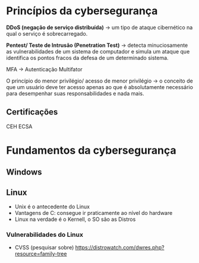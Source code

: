# Princípios da cybersegurança

**DDoS (negação de serviço distribuída)** → um tipo de ataque cibernético na qual o serviço é sobrecarregado.

**Pentest/ Teste de Intrusão (Penetration Test)** → detecta minuciosamente as vulnerabilidades de um sistema de computador e simula um ataque que identifica os pontos fracos da defesa de um determinado sistema.

MFA → Autenticação Multifator

O princípio do menor privilégio/ acesso de menor privilégio → o conceito de que um usuário deve ter acesso apenas ao que é absolutamente necessário para desempenhar suas responsabilidades e nada mais.

## Certificações
CEH
ECSA
# Fundamentos da cybersegurança

## Windows

## Linux
- Unix é o antecedente do Linux
- Vantagens de C: consegue ir praticamente ao nível do hardware
- Linux na verdade é o Kernell, o SO são as Distros
### Vulnerabilidades do Linux
- CVSS (pesquisar sobre)
https://distrowatch.com/dwres.php?resource=family-tree
